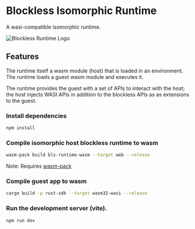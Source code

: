 # Blockless Isomorphic Runtime

A wasi-compatible isomorphic runtime.

![Blockless Runtime Logo](https://github.com/blocklessnetwork/bls-runtime/blob/main/blockless.png?raw=true)

## Features

The runtime itself a wasm module (host) that is loaded in an environment.
The runtime loads a guest wasm module and executes it.

The runtime provides the guest with a set of APIs to interact with the host; the host injects WASI APIs in addition to the blockless APIs as as extensions to the guest.

### Install dependencies

```sh
npm install
```

### Compile isomorphic host blockless runtime to wasm

```sh
wasm-pack build bls-runtime-wasm --target web --release
```

Note: Requires [wasm-pack]()

### Compile guest app to wasm

```sh
cargo build -p rust-sdk --target wasm32-wasi --release
```

### Run the development server (vite).

```sh
npm run dev
```
